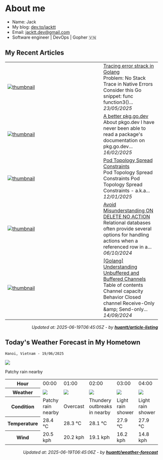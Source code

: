 # About me

- Name: Jack
- My blog: [dev.to/jacktt](https://dev.to/jacktt)
- Email: [jacktt.dev@gmail.com](mailto:jacktt.dev@gmail.com)
- Software engineer | DevOps | Gopher 🇻🇳

## My Recent Articles

<table>
        <tr>
            <td width="300px">
                <a href="https://dev.to/jacktt/tracing-error-strack-in-golang-234o">
                    <img src="https://dynamic-thumbnail-dev-to.vercel.app/article/2517337/thumbnail?t=2025-06-19%2006%3a45%3a05.32565895%20%2b0000%20UTC%20m%3d%2b0.315153035" alt="thumbnail">
                </a>
            </td>
            <td>
                <a href="https://dev.to/jacktt/tracing-error-strack-in-golang-234o">Tracing error strack in Golang</a>
                <div>Problem: No Stack Trace in Native Errors   Consider this Go snippet:    func function3()...</div>
                <div><i>23/05/2025</i></div>
            </td>
        </tr>
        <tr>
            <td width="300px">
                <a href="https://dev.to/jacktt/a-better-pkggodev-hip">
                    <img src="https://dynamic-thumbnail-dev-to.vercel.app/article/2282180/thumbnail?t=2025-06-19%2006%3a45%3a05.32565895%20%2b0000%20UTC%20m%3d%2b0.315153035" alt="thumbnail">
                </a>
            </td>
            <td>
                <a href="https://dev.to/jacktt/a-better-pkggodev-hip">A better pkg.go.dev</a>
                <div>About pkgo.dev   I have never been able to read a package&#39;s documentation on pkg.go.dev...</div>
                <div><i>16/02/2025</i></div>
            </td>
        </tr>
        <tr>
            <td width="300px">
                <a href="https://dev.to/jacktt/pod-topology-spread-constraints-2pd7">
                    <img src="https://dynamic-thumbnail-dev-to.vercel.app/article/2201593/thumbnail?t=2025-06-19%2006%3a45%3a05.32565895%20%2b0000%20UTC%20m%3d%2b0.315153035" alt="thumbnail">
                </a>
            </td>
            <td>
                <a href="https://dev.to/jacktt/pod-topology-spread-constraints-2pd7">Pod Topology Spread Constraints</a>
                <div>Pod Topology Spread Constraints   Pod Topology Spread Constraints - a.k.a...</div>
                <div><i>12/01/2025</i></div>
            </td>
        </tr>
        <tr>
            <td width="300px">
                <a href="https://dev.to/jacktt/avoid-misunderstanding-on-delete-no-action-gcj">
                    <img src="https://dynamic-thumbnail-dev-to.vercel.app/article/2027227/thumbnail?t=2025-06-19%2006%3a45%3a05.32565895%20%2b0000%20UTC%20m%3d%2b0.315153035" alt="thumbnail">
                </a>
            </td>
            <td>
                <a href="https://dev.to/jacktt/avoid-misunderstanding-on-delete-no-action-gcj">Avoid Misunderstanding ON DELETE NO ACTION</a>
                <div>Relational databases often provide several options for handling actions when a referenced row in a...</div>
                <div><i>06/10/2024</i></div>
            </td>
        </tr>
        <tr>
            <td width="300px">
                <a href="https://dev.to/jacktt/golang-understanding-unbuffered-and-buffered-channels-35bh">
                    <img src="https://dynamic-thumbnail-dev-to.vercel.app/article/2000292/thumbnail?t=2025-06-19%2006%3a45%3a05.32565895%20%2b0000%20UTC%20m%3d%2b0.315153035" alt="thumbnail">
                </a>
            </td>
            <td>
                <a href="https://dev.to/jacktt/golang-understanding-unbuffered-and-buffered-channels-35bh">[Golang] Understanding Unbuffered and Buffered Channels</a>
                <div>Table of contents    Channel capacity Behavior Closed channel Receive-Only &amp;amp; Send-only...</div>
                <div><i>14/09/2024</i></div>
            </td>
        </tr>
</table>

<div align="right">

*Updated at: 2025-06-19T06:45:05Z - by **[huantt/article-listing](https://github.com/huantt/article-listing)***

</div>


## Today's Weather Forecast in My Hometown



`Hanoi, Vietnam - 19/06/2025`

<img src="https://cdn.weatherapi.com/weather/64x64/day/176.png"/>

Patchy rain nearby


<table>
    <tr>
        <th>Hour</th>
        <td>00:00</td><td>01:00</td><td>02:00</td><td>03:00</td><td>04:00</td><td>05:00</td><td>06:00</td><td>07:00</td><td>08:00</td><td>09:00</td><td>10:00</td><td>11:00</td><td>12:00</td><td>13:00</td><td>14:00</td><td>15:00</td><td>16:00</td><td>17:00</td><td>18:00</td><td>19:00</td><td>20:00</td><td>21:00</td><td>22:00</td><td>23:00</td>
    </tr>
    <tr>
        <th>Weather</th>
        <td><img src="https://cdn.weatherapi.com/weather/64x64/night/176.png"></img></td><td><img src="https://cdn.weatherapi.com/weather/64x64/night/122.png"></img></td><td><img src="https://cdn.weatherapi.com/weather/64x64/night/200.png"></img></td><td><img src="https://cdn.weatherapi.com/weather/64x64/night/353.png"></img></td><td><img src="https://cdn.weatherapi.com/weather/64x64/night/353.png"></img></td><td><img src="https://cdn.weatherapi.com/weather/64x64/night/176.png"></img></td><td><img src="https://cdn.weatherapi.com/weather/64x64/day/116.png"></img></td><td><img src="https://cdn.weatherapi.com/weather/64x64/day/116.png"></img></td><td><img src="https://cdn.weatherapi.com/weather/64x64/day/116.png"></img></td><td><img src="https://cdn.weatherapi.com/weather/64x64/day/113.png"></img></td><td><img src="https://cdn.weatherapi.com/weather/64x64/day/116.png"></img></td><td><img src="https://cdn.weatherapi.com/weather/64x64/day/116.png"></img></td><td><img src="https://cdn.weatherapi.com/weather/64x64/day/116.png"></img></td><td><img src="https://cdn.weatherapi.com/weather/64x64/day/116.png"></img></td><td><img src="https://cdn.weatherapi.com/weather/64x64/day/116.png"></img></td><td><img src="https://cdn.weatherapi.com/weather/64x64/day/116.png"></img></td><td><img src="https://cdn.weatherapi.com/weather/64x64/day/116.png"></img></td><td><img src="https://cdn.weatherapi.com/weather/64x64/day/116.png"></img></td><td><img src="https://cdn.weatherapi.com/weather/64x64/day/176.png"></img></td><td><img src="https://cdn.weatherapi.com/weather/64x64/night/116.png"></img></td><td><img src="https://cdn.weatherapi.com/weather/64x64/night/116.png"></img></td><td><img src="https://cdn.weatherapi.com/weather/64x64/night/116.png"></img></td><td><img src="https://cdn.weatherapi.com/weather/64x64/night/116.png"></img></td><td><img src="https://cdn.weatherapi.com/weather/64x64/night/176.png"></img></td>
    </tr>
    <tr>
        <th>Condition</th>
        <td width="200px">Patchy rain nearby</td><td width="200px">Overcast </td><td width="200px">Thundery outbreaks in nearby</td><td width="200px">Light rain shower</td><td width="200px">Light rain shower</td><td width="200px">Patchy rain nearby</td><td width="200px">Partly Cloudy </td><td width="200px">Partly Cloudy </td><td width="200px">Partly Cloudy </td><td width="200px">Sunny</td><td width="200px">Partly Cloudy </td><td width="200px">Partly Cloudy </td><td width="200px">Partly Cloudy </td><td width="200px">Partly Cloudy </td><td width="200px">Partly Cloudy </td><td width="200px">Partly Cloudy </td><td width="200px">Partly Cloudy </td><td width="200px">Partly Cloudy </td><td width="200px">Patchy rain nearby</td><td width="200px">Partly Cloudy </td><td width="200px">Partly Cloudy </td><td width="200px">Partly Cloudy </td><td width="200px">Partly Cloudy </td><td width="200px">Patchy rain nearby</td>
    </tr>
    <tr>
        <th>Temperature</th>
        <td>28.4 °C</td><td>28.3 °C</td><td>28.1 °C</td><td>27.9 °C</td><td>27.9 °C</td><td>27.7 °C</td><td>27.5 °C</td><td>28.3 °C</td><td>29.4 °C</td><td>31.7 °C</td><td>33.5 °C</td><td>34.4 °C</td><td>34.3 °C</td><td>35.3 °C</td><td>36.4 °C</td><td>36.6 °C</td><td>35.9 °C</td><td>33.9 °C</td><td>31.4 °C</td><td>30.4 °C</td><td>29.6 °C</td><td>29.2 °C</td><td>28.9 °C</td><td>28.6 °C</td>
    </tr>
    <tr>
        <th>Wind</th>
        <td>20.5 kph</td><td>20.2 kph</td><td>19.1 kph</td><td>16.2 kph</td><td>14.8 kph</td><td>13.3 kph</td><td>13.3 kph</td><td>11.9 kph</td><td>12.2 kph</td><td>12.2 kph</td><td>10.8 kph</td><td>10.4 kph</td><td>7.6 kph</td><td>5.4 kph</td><td>5 kph</td><td>9.7 kph</td><td>14.8 kph</td><td>18 kph</td><td>20.9 kph</td><td>22.3 kph</td><td>21.2 kph</td><td>20.2 kph</td><td>20.5 kph</td><td>21.2 kph</td>
    </tr>
</table>


<div align="right">

*Updated at: 2025-06-19T06:45:06Z - by **[huantt/weather-forecast](https://github.com/huantt/weather-forecast)***

</div>



